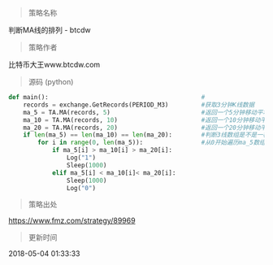 
> 策略名称

判断MA线的排列 - btcdw

> 策略作者

比特币大王www.btcdw.com





> 源码 (python)

``` python
def main():                                          #
    records = exchange.GetRecords(PERIOD_M3)         #获取3分钟K线数据
    ma_5 = TA.MA(records, 5)                         #返回一个5分钟移动平均线数组
    ma_10 = TA.MA(records, 10)                       #返回一个10分钟移动平均线数组
    ma_20 = TA.MA(records, 20)                       #返回一个20分钟移动平均线数组
    if len(ma_5) == len(ma_10) == len(ma_20):        #判断3线数组是不是一样长
        for i in range(0, len(ma_5)):                #从0开始遍历ma_5数组到最大元素（次数）个数
            if ma_5[i] > ma_10[i] > ma_20[i]:        
                Log("1") 
                Sleep(1000)
            elif ma_5[i] < ma_10[i]< ma_20[i]:       
                Sleep(1000)
                Log("0")                            

```

> 策略出处

https://www.fmz.com/strategy/89969

> 更新时间

2018-05-04 01:33:33
